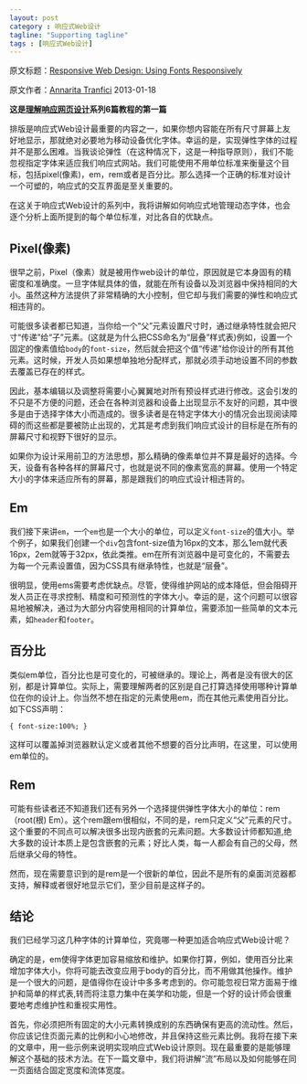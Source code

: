 ```yaml
---
layout: post
category : 响应式Web设计
tagline: "Supporting tagline"
tags : [响应式Web设计]
---
```


原文标题：[Responsive Web Design: Using Fonts Responsively](http://www.sitepoint.com/understanding-responsive-web-design-how-to-manage-fonts/)

原文作者：[Annarita Tranfici](http://www.sitepoint.com/author/atranfici/) 2013-01-18

**这是[理解响应网页设计](http://www.sitepoint.com/series/understanding-responsive-web-design/)系列6篇教程的第一篇**

排版是响应式Web设计最重要的内容之一，如果你想内容能在所有尺寸屏幕上友好地显示，那就绝对必要地为移动设备优化字体。幸运的是，实现弹性字体的过程并不是那么困难。当我谈论弹性（在这种情况下，这是一种指导原则），我们不能忽视指定字体来适应我们响应式网站。我们可能使用不用单位标准来衡量这个目标，包括pixel(像素)，em，rem或者是百分比。那么选择一个正确的标准对设计一个可塑的，响应式的交互界面是至关重要的。

在这关于响应式Web设计的系列中，我将讲解如何响应式地管理动态字体，也会逐个分析上面所提到的每个单位标准，对比各自的优缺点。

<!--break-->

## Pixel(像素) ##

很早之前，Pixel（像素）就是被用作web设计的单位，原因就是它本身固有的精密度和准确度。一旦字体赋具体的值，就能在所有设备以及浏览器中保持相同的大小。虽然这种方法提供了非常精确的大小控制，但它却与我们需要的弹性和响应式相违背的。

可能很多读者都已知道，当你给一个“父”元素设置尺寸时，通过继承特性就会把尺寸“传递”给“子”元素。(这就是为什么把CSS命名为“层叠”样式表)例如，设置一个固定的像素值给`body`的`font-size`，然后就会把这个值“传递”给你设计的所有其他元素。这时候，开发人员如果想单独地分配样式，那就必须手动地设置不同的参数去覆盖已存在的样式。

因此，基本编辑以及调整将需要小心翼翼地对所有预设样式进行修改。这会引发的不只是不方便的问题，还会在各种浏览器和设备上出现显示不友好的问题，其中很多是由于选择字体大小而造成的。很多读者是在特定字体大小的情况会出现阅读障碍的而这些都是要被防止出现的，尤其是考虑到我们响应式设计的目标是在所有的屏幕尺寸和视野下很好的显示。

如果你为设计采用前卫的方法思想，那么精确的像素单位并不算是最好的选择。今天，设备有各种各样的屏幕尺寸，也就是说不同的像素宽高的屏幕。使用一个特定大小的字体来适应所有的屏幕，那是跟我们的响应式设计相违背的。

## Em ##

我们接下来讲`em`，一个`em`也是一个大小的单位，可以定义`font-size`的值大小。举个例子，如果我们创建一个`div`包含font-size值为16px的文本，那么1em就代表16px，2em就等于32px，依此类推。em在所有浏览器中是可变化的，不需要去为每一个元素设置值，因为CSS具有继承特性，也就是“层叠”。

很明显，使用ems需要考虑优缺点。尽管，使得维护网站的成本降低，但会阻碍开发人员正在寻求控制、精度和可预测性的字体大小。幸运的是，这个问题可以很容易地被解决，通过为大部分内容使用相同的计算单位，需要添加一些简单的文本元素，如`header`和`footer`。

## 百分比 ##

类似em单位，百分比也是可变化的，可被继承的。理论上，两者是没有很大的区别，都是计算单位。实际上，需要理解两者的区别是自己打算选择使用哪种计算单位在你的设计上。你当然不想在指定的元素使用em，而在其他元素使用百分比。如下CSS声明：

    { font-size:100%; }

这样可以覆盖掉浏览器默认定义或者其他不想要的百分比声明，在这里，可以使用em单位的。

## Rem ##

可能有些读者还不知道我们还有另外一个选择提供弹性字体大小的单位：rem（root(根) Em）。这个rem跟em很相似，不同的是，rem只定义“父”元素的尺寸。这个重要的不同点可以解决很多出现内嵌套的元素问题。大多数设计师都知道,绝大多数的设计本质上是包含嵌套的元素；好比人类，每一人都会有自己的父母，然后继承父母的特性。

然而，现在需要意识到的是rem是一个很新的单位，因此不是所有的桌面浏览器都支持，解释或者很好地显示它们，至少目前是这样子的。

## 结论 ##

我们已经学习这几种字体的计算单位，究竟哪一种更加适合响应式Web设计呢？

确定的是，em使得字体更加容易缩放和维护。如果你打算，例如，使用百分比来增加字体大小，你将可能去改变应用于body的百分比，而不用做其他操作。维护是一个很大的问题，是值得你在设计中多多考虑到的。你可能忽视日常方面易于维护和简单的样式表,转而将注意力集中在美学和功能，但是一个好的设计师会很重要地考虑维护性和重视实用性。

首先，你必须把所有固定的大小元素转换成别的东西确保有更高的流动性。然后，你应该记住页面元素的比例和小心地修改，并且保持这些元素比例。我将在接下来的文章中，用一些示例来说明实现响应式Web设计原则。现在最重要的是能够理解这个基础的技术方法。在下一篇文章中，我们将讲解“流”布局以及如何能够在同一页面结合固定宽度和流体宽度。